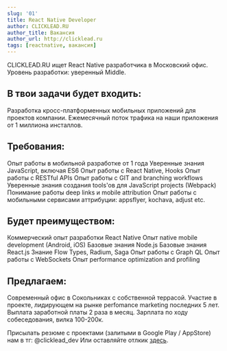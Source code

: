 ```yaml
---
slug: '01'
title: React Native Developer
author: CLICKLEAD.RU
author_title: Вакансия
author_url: http://clicklead.ru
tags: [reactnative, вакансия]
---
```


CLICKLEAD.RU ищет React Native разработчика в Московский офис.
Уровень разработки: уверенный Middle.

## В твои задачи будет входить:

Разработка кросс-платформенных мобильных приложений для проектов компании.
Ежемесячный поток трафика на наши приложения от 1 миллиона инсталлов.

## Требования:

Опыт работы в мобильной разработке от 1 года
Уверенные знания JavaScript, включая ES6
Опыт работы с React Native, Hooks
Опыт работы с RESTful APIs
Опыт работы с GIT and branching workflows
Уверенные знания создания tools'ов для JavaScript projects (Webpack)
Понимание работы deep links и mobile attribution
Опыт работы с мобильными сервисами аттрибуции: appsflyer, kochava, adjust etc.

## Будет преимуществом:

Коммерческий опыт разработки React Native
Опыт native mobile development (Android, iOS)
Базовые знания Node.js
Базовые знания React.js
Знание Flow Types, Radium, Saga
Опыт работы с Graph QL
Опыт работы с WebSockets
Опыт performance optimization and profiling

## Предлагаем:

Современный офис в Сокольниках с собственной террасой.
Участие в проекте, лидирующем на рынке perfomance marketing последних 5 лет.
Выплата заработной платы 2 раза в месяц.
Зарплата по ходу собеседования, вилка 100-200к.

Присылать резюме с проектами (залитыми в Google Play / AppStore) нам в тг: @clicklead_dev
Или оставляйте отлкик [здесь](https://hh.ru/vacancy/41018558).
